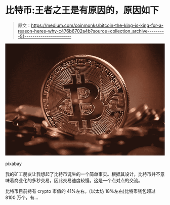 # 比特币:王者之王是有原因的，原因如下

> 原文：<https://medium.com/coinmonks/bitcoin-the-king-is-king-for-a-reason-heres-why-c476b6702a4b?source=collection_archive---------51----------------------->

![](img/618a878ebf4242b70e49f6346e631395.png)

pixabay

我的矿工朋友让我想起了比特币诞生的一个简单事实。根据其设计，比特币并不意味着商业化的多秒交易，因此交易速度较慢。这是一个点对点的交流。

比特币目前持有 crypto 市值的 41%左右。(以太坊 18%左右)比特币钱包超过 8100 万个，有…